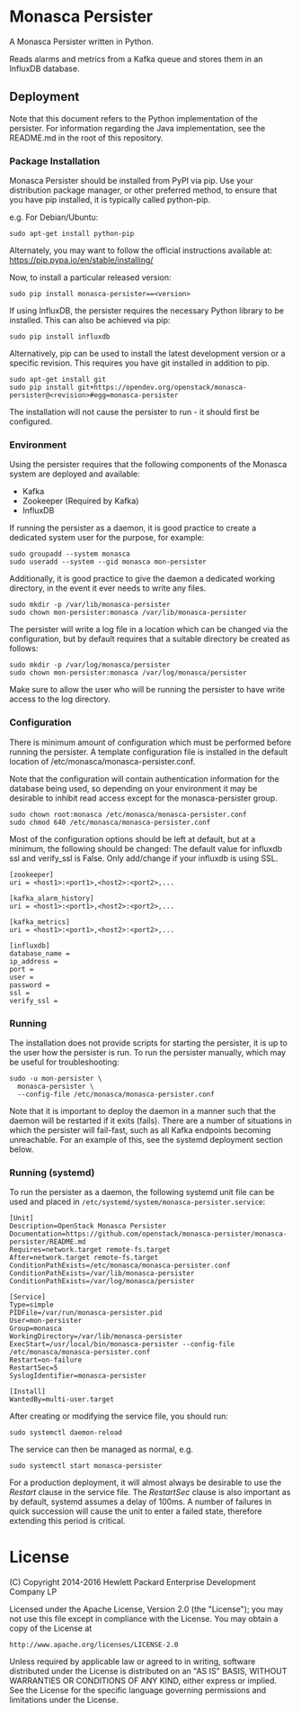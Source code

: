 # Monasca Persister

A Monasca Persister written in Python.

Reads alarms and metrics from a Kafka queue and stores them in an InfluxDB
database.

## Deployment

Note that this document refers to the Python implementation of the persister.
For information regarding the Java implementation, see the README.md in the
root of this repository.

### Package Installation

Monasca Persister should be installed from PyPI via pip. Use your distribution
package manager, or other preferred method, to ensure that you have pip
installed, it is typically called python-pip.

e.g. For Debian/Ubuntu:
```
sudo apt-get install python-pip
```

Alternately, you may want to follow the official instructions available at:
https://pip.pypa.io/en/stable/installing/

Now, to install a particular released version:

```
sudo pip install monasca-persister==<version>
```

If using InfluxDB, the persister requires the necessary Python library
to be installed. This can also be achieved via pip:

```
sudo pip install influxdb
```

Alternatively, pip can be used to install the latest development version
or a specific revision. This requires you have git installed in addition
to pip.

```
sudo apt-get install git
sudo pip install git+https://opendev.org/openstack/monasca-persister@<revision>#egg=monasca-persister
```

The installation will not cause the persister to run - it should first
be configured.

### Environment

Using the persister requires that the following components of the Monasca
system are deployed and available:

* Kafka
* Zookeeper (Required by Kafka)
* InfluxDB

If running the persister as a daemon, it is good practice to create a
dedicated system user for the purpose, for example:

```
sudo groupadd --system monasca
sudo useradd --system --gid monasca mon-persister
```

Additionally, it is good practice to give the daemon a dedicated working
directory, in the event it ever needs to write any files.

```
sudo mkdir -p /var/lib/monasca-persister
sudo chown mon-persister:monasca /var/lib/monasca-persister
```

The persister will write a log file in a location which can be changed
via the configuration, but by default requires that a suitable directory
be created as follows:

```
sudo mkdir -p /var/log/monasca/persister
sudo chown mon-persister:monasca /var/log/monasca/persister
```

Make sure to allow the user who will be running the persister to have
write access to the log directory.

### Configuration

There is minimum amount of configuration which must be performed before
running the persister. A template configuration file is installed in the
default location of /etc/monasca/monasca-persister.conf.

Note that the configuration will contain authentication information for
the database being used, so depending on your environment it may be
desirable to inhibit read access except for the monasca-persister group.

```
sudo chown root:monasca /etc/monasca/monasca-persister.conf
sudo chmod 640 /etc/monasca/monasca-persister.conf
```

Most of the configuration options should be left at default, but at a
minimum, the following should be changed:
The default value for influxdb ssl and verify_ssl is False. Only add/change if your influxdb is using SSL.

```
[zookeeper]
uri = <host1>:<port1>,<host2>:<port2>,...

[kafka_alarm_history]
uri = <host1>:<port1>,<host2>:<port2>,...

[kafka_metrics]
uri = <host1>:<port1>,<host2>:<port2>,...

[influxdb]
database_name =
ip_address =
port =
user =
password =
ssl =
verify_ssl =
```

### Running

The installation does not provide scripts for starting the persister, it
is up to the user how the persister is run. To run the persister manually,
which may be useful for troubleshooting:

```
sudo -u mon-persister \
  monasca-persister \
  --config-file /etc/monasca/monasca-persister.conf
```

Note that it is important to deploy the daemon in a manner such that the daemon
will be restarted if it exits (fails). There are a number of situations in which
the persister will fail-fast, such as all Kafka endpoints becoming unreachable.
For an example of this, see the systemd deployment section below.

### Running (systemd)

To run the persister as a daemon, the following systemd unit file can be used
and placed in ``/etc/systemd/system/monasca-persister.service``:

```
[Unit]
Description=OpenStack Monasca Persister
Documentation=https://github.com/openstack/monasca-persister/monasca-persister/README.md
Requires=network.target remote-fs.target
After=network.target remote-fs.target
ConditionPathExists=/etc/monasca/monasca-persister.conf
ConditionPathExists=/var/lib/monasca-persister
ConditionPathExists=/var/log/monasca/persister

[Service]
Type=simple
PIDFile=/var/run/monasca-persister.pid
User=mon-persister
Group=monasca
WorkingDirectory=/var/lib/monasca-persister
ExecStart=/usr/local/bin/monasca-persister --config-file /etc/monasca/monasca-persister.conf
Restart=on-failure
RestartSec=5
SyslogIdentifier=monasca-persister

[Install]
WantedBy=multi-user.target
```

After creating or modifying the service file, you should run:

```
sudo systemctl daemon-reload
```

The service can then be managed as normal, e.g.

```
sudo systemctl start monasca-persister
```

For a production deployment, it will almost always be desirable to use the
*Restart* clause in the service file. The *RestartSec* clause is also
important as by default, systemd assumes a delay of 100ms. A number of
failures in quick succession will cause the unit to enter a failed state,
therefore extending this period is critical.


# License

(C) Copyright 2014-2016 Hewlett Packard Enterprise Development Company LP

Licensed under the Apache License, Version 2.0 (the "License");
you may not use this file except in compliance with the License.
You may obtain a copy of the License at

    http://www.apache.org/licenses/LICENSE-2.0

Unless required by applicable law or agreed to in writing, software
distributed under the License is distributed on an "AS IS" BASIS,
WITHOUT WARRANTIES OR CONDITIONS OF ANY KIND, either express or
implied.
See the License for the specific language governing permissions and
limitations under the License.
